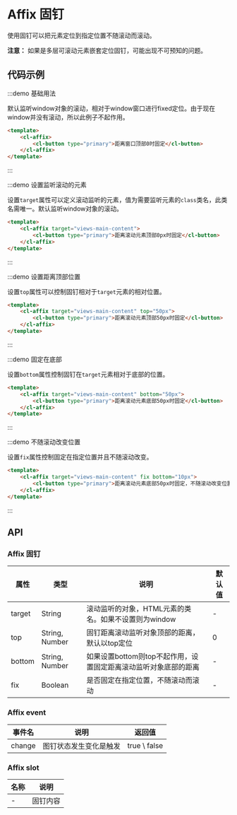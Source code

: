 # Affix 固钉

使用固钉可以把元素定位到指定位置不随滚动而滚动。

<cl-alter type="warning"><b>注意：</b> 如果是多层可滚动元素嵌套定位固钉，可能出现不可预知的问题。</cl-alter>

## 代码示例


:::demo 基础用法

默认监听window对象的滚动，相对于window窗口进行fixed定位。由于现在window并没有滚动，所以此例子不起作用。

```html
<template>
    <cl-affix>
        <cl-button type="primary">距离窗口顶部0时固定</cl-button>
    </cl-affix>
</template>
```
:::


:::demo 设置监听滚动的元素

设置`target`属性可以定义滚动监听的元素，值为需要监听元素的`class`类名，此类名需唯一。默认监听window对象的滚动。

```html
<template>
    <cl-affix target="views-main-content">
        <cl-button type="primary">距离滚动元素顶部0px时固定</cl-button>
    </cl-affix>
</template>
```
:::



:::demo 设置距离顶部位置

设置`top`属性可以控制固钉相对于`target`元素的相对位置。

```html
<template>
    <cl-affix target="views-main-content" top="50px">
        <cl-button type="primary">距离滚动元素顶部50px时固定</cl-button>
    </cl-affix>
</template>
```
:::


:::demo 固定在底部

设置`bottom`属性控制固钉在`target`元素相对于底部的位置。

```html
<template>
    <cl-affix target="views-main-content" bottom="50px">
        <cl-button type="primary">距离滚动元素底部50px时固定</cl-button>
    </cl-affix>
</template>
```
:::


:::demo 不随滚动改变位置

设置`fix`属性控制固定在指定位置并且不随滚动改变。

```html
<template>
    <cl-affix target="views-main-content" fix bottom="10px">
        <cl-button type="primary">距离滚动元素底部50px时固定，不随滚动改变位置</cl-button>
    </cl-affix>
</template>
```
:::



## API

### Affix 固钉

| 属性 | 类型 | 说明 | 默认值 |
| ---- | ---- | ---- | ---- |
| target | String | 滚动监听的对象，HTML元素的类名。如果不设置则为window | - |
| top | String, Number | 固钉距离滚动监听对象顶部的距离，默认以top定位 | 0 |
| bottom | String, Number | 如果设置bottom则top不起作用，设置固定距离滚动监听对象底部的距离 | - |
| fix | Boolean | 是否固定在指定位置，不随滚动而滚动 | - |

### Affix event

| 事件名 | 说明 | 返回值 |
| ---- | ---- | ---- |
| change | 图钉状态发生变化是触发 | true \ false |

### Affix slot

| 名称 | 说明 |
| ---- | ---- |
| - | 固钉内容 |

